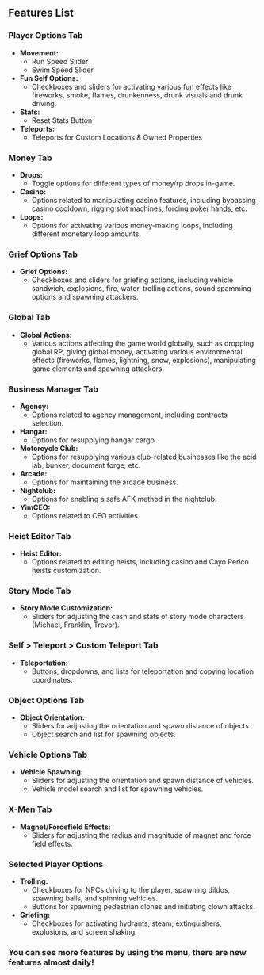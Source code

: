 ## Features List

### Player Options Tab
- **Movement:**
  - Run Speed Slider
  - Swim Speed Slider
- **Fun Self Options:**
  - Checkboxes and sliders for activating various fun effects like fireworks, smoke, flames, drunkenness, drunk visuals and drunk driving.
- **Stats:**
  - Reset Stats Button
- **Teleports:**
  - Teleports for Custom Locations & Owned Properties

### Money Tab
- **Drops:**
  - Toggle options for different types of money/rp drops in-game.
- **Casino:**
  - Options related to manipulating casino features, including bypassing casino cooldown, rigging slot machines, forcing poker hands, etc.
- **Loops:**
  - Options for activating various money-making loops, including different monetary loop amounts.

### Grief Options Tab
- **Grief Options:**
  - Checkboxes and sliders for griefing actions, including vehicle sandwich, explosions, fire, water, trolling actions, sound spamming options and spawning attackers.

### Global Tab
- **Global Actions:**
  - Various actions affecting the game world globally, such as dropping global RP, giving global money, activating various environmental effects (fireworks, flames, lightning, snow, explosions), manipulating game elements and spawning attackers.

### Business Manager Tab
- **Agency:**
  - Options related to agency management, including contracts selection.
- **Hangar:**
  - Options for resupplying hangar cargo.
- **Motorcycle Club:**
  - Options for resupplying various club-related businesses like the acid lab, bunker, document forge, etc.
- **Arcade:**
  - Options for maintaining the arcade business.
- **Nightclub:**
  - Options for enabling a safe AFK method in the nightclub.
- **YimCEO:**
  - Options related to CEO activities.

### Heist Editor Tab
- **Heist Editor:**
  - Options related to editing heists, including casino and Cayo Perico heists customization.

### Story Mode Tab
- **Story Mode Customization:**
  - Sliders for adjusting the cash and stats of story mode characters (Michael, Franklin, Trevor).

### Self > Teleport > Custom Teleport Tab
- **Teleportation:**
  - Buttons, dropdowns, and lists for teleportation and copying location coordinates.

### Object Options Tab
- **Object Orientation:**
  - Sliders for adjusting the orientation and spawn distance of objects.
  - Object search and list for spawning objects.

### Vehicle Options Tab
- **Vehicle Spawning:**
  - Sliders for adjusting the orientation and spawn distance of vehicles.
  - Vehicle model search and list for spawning vehicles.

### X-Men Tab
- **Magnet/Forcefield Effects:**
  - Sliders for adjusting the radius and magnitude of magnet and force field effects.

### Selected Player Options
- **Trolling:**
  - Checkboxes for NPCs driving to the player, spawning dildos, spawning balls, and spinning vehicles.
  - Buttons for spawning pedestrian clones and initiating clown attacks.
- **Griefing:**
  - Checkboxes for activating hydrants, steam, extinguishers, explosions, and screen shaking.


### You can see more features by using the menu, there are new features almost daily!
